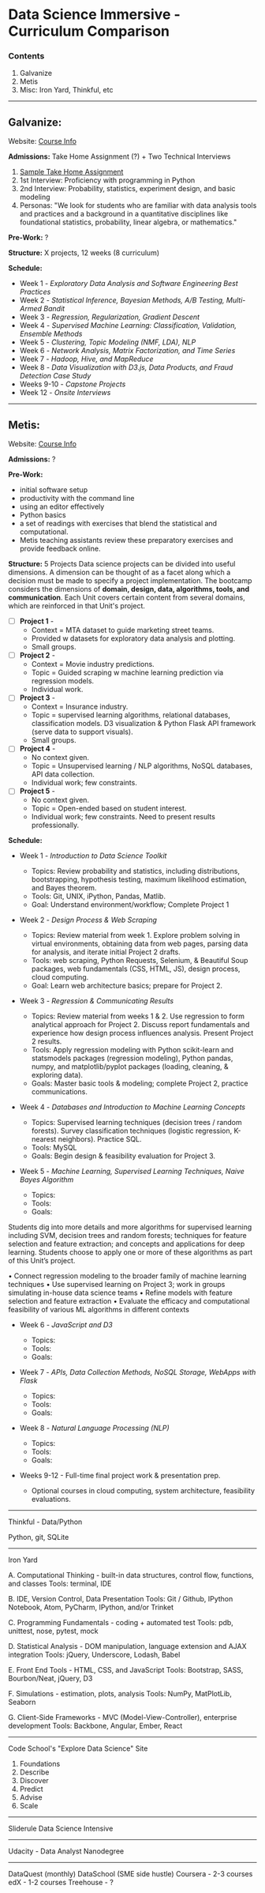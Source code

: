 # Data Science Immersive - Curriculum Comparison

### Contents
1. Galvanize
2. Metis
3. Misc: Iron Yard, Thinkful, etc

---

## Galvanize:
Website: [Course Info](http://www.galvanize.com/courses/data-science-2/#.VoQKGTa9qu4)

**Admissions:** Take Home Assignment (?) + Two Technical Interviews 

1. [Sample Take Home Assignment](https://docs.google.com/document/d/1GI3oVas8yswhqPk_8-VIANHR1uJ6R19HNhl7GiH9vq4/pub)
2. 1st Interview: Proficiency with programming in Python
3. 2nd Interview: Probability, statistics, experiment design, and basic modeling
4. Personas: "We look for students who are familiar with data analysis tools and practices and a background in a quantitative disciplines like foundational statistics, probability, linear algebra, or mathematics."

**Pre-Work:** ?

**Structure:** X projects, 12 weeks (8 curriculum)

**Schedule:**
- Week 1 - *Exploratory Data Analysis and Software Engineering Best Practices*
- Week 2 - *Statistical Inference, Bayesian Methods, A/B Testing, Multi-Armed Bandit*
- Week 3 - *Regression, Regularization, Gradient Descent*
- Week 4 - *Supervised Machine Learning: Classification, Validation, Ensemble Methods*
- Week 5 - *Clustering, Topic Modeling (NMF, LDA), NLP*
- Week 6 - *Network Analysis, Matrix Factorization, and Time Series*
- Week 7 - *Hadoop, Hive, and MapReduce*
- Week 8 - *Data Visualization with D3.js, Data Products, and Fraud Detection Case Study*
- Weeks 9-10 - *Capstone Projects*
- Week 12 - *Onsite Interviews*

___

## Metis:
Website: [Course Info](http://www.thisismetis.com/data-science)

**Admissions:** ?

**Pre-Work:**
- initial software setup
- productivity with the command line
- using an editor effectively
- Python basics
- a set of readings with exercises that blend the statistical and computational. 
- Metis teaching assistants review these preparatory exercises and provide feedback online.

**Structure:** 5 Projects
Data science projects can be divided into useful dimensions. A dimension can be thought of as a facet along which a decision must be made to specify a project implementation. The bootcamp considers the dimensions of **domain, design, data, algorithms, tools, and communication**. Each Unit covers certain content from several domains, which are reinforced in that Unit's project.

- [ ] **Project 1** - 
  - Context = MTA dataset to guide marketing street teams. 
  - Provided w datasets for exploratory data analysis and plotting. 
  - Small groups.
- [ ] **Project 2** - 
  - Context = Movie industry predictions. 
  - Topic = Guided scraping w machine learning prediction via regression models. 
  - Individual work.
- [ ] **Project 3** - 
  - Context = Insurance industry. 
  - Topic = supervised learning algorithms, relational databases, classification models. D3 visualization & Python Flask API framework (serve data to support visuals). 
  - Small groups.
- [ ] **Project 4** - 
  - No context given. 
  - Topic = Unsupervised learning / NLP algorithms, NoSQL databases, API data collection. 
  - Individual work; few constraints.
- [ ] **Project 5** - 
  - No context given. 
  -  Topic = Open-ended based on student interest.
  - Individual work; few constraints. Need to present results professionally.

**Schedule:**
- Week 1 - *Introduction to Data Science Toolkit*
  - Topics: Review probability and statistics, including distributions, bootstrapping, hypothesis testing, maximum likelihood estimation, and Bayes theorem.
  - Tools: Git, UNIX, iPython, Pandas, Matlib. 
  - Goal: Understand environment/workflow; Complete Project 1

- Week 2 - *Design Process & Web Scraping*
  - Topics: Review material from week 1. Explore problem solving in virtual environments, obtaining data from web pages, parsing data for analysis, and iterate initial Project 2 drafts.
  - Tools: web scraping, Python Requests, Selenium, & Beautiful Soup packages, web fundamentals (CSS, HTML, JS), design process, cloud computing.
  - Goal: Learn web architecture basics; prepare for Project 2.

- Week 3 - *Regression & Communicating Results*
  - Topics: Review material from weeks 1 & 2. Use regression to form analytical approach for Project 2. Discuss report fundamentals and experience how design process influences analysis. Present Project 2 results.
  - Tools: Apply regression modeling with Python scikit-learn and statsmodels packages (regression modeling), Python pandas, numpy, and matplotlib/pyplot packages (loading, cleaning, & exploring data).
  - Goals: Master basic tools & modeling; complete Project 2, practice communications.

- Week 4 - *Databases and Introduction to Machine Learning Concepts*
  - Topics: Supervised learning techniques (decision trees / random forests). Survey classification techniques (logistic regression, K-nearest neighbors). Practice SQL. 
  - Tools: MySQL
  - Goals: Begin design & feasibility evaluation for Project 3. 


- Week 5 - *Machine Learning, Supervised Learning Techniques, Naive Bayes Algorithm*
  - Topics:
  - Tools:
  - Goals:
  
Students dig into more details and more algorithms for supervised learning including SVM, decision trees and random forests; techniques for feature selection and feature extraction; and concepts and applications for deep learning. Students choose to apply one or more of these algorithms as part of this Unit’s project.

• Connect regression modeling to the broader family of machine learning techniques
• Use supervised learning on Project 3; work in groups simulating in-house data science teams
• Refine models with feature selection and feature extraction
• Evaluate the efficacy and computational feasibility of various ML algorithms in different contexts

- Week 6 - *JavaScript and D3*
  - Topics:
  - Tools:
  - Goals:

- Week 7 - *APIs, Data Collection Methods, NoSQL Storage, WebApps with Flask*
  - Topics:
  - Tools:
  - Goals:

- Week 8 - *Natural Language Processing (NLP)*
  - Topics:
  - Tools:
  - Goals:

- Weeks 9-12 - Full-time final project work & presentation prep. 
  - Optional courses in cloud computing, system architecture, feasibility evaluations.

--- 

Thinkful - Data/Python

Python, git, SQLite

---

Iron Yard

A. Computational Thinking - built-in data structures, control flow, functions, and classes
Tools: terminal, IDE

B. IDE, Version Control, Data Presentation
Tools: Git / Github, IPython Notebook, Atom, PyCharm, IPython, and/or Trinket

C. Programming Fundamentals - coding + automated test
Tools: pdb, unittest, nose, pytest, mock

D. Statistical Analysis - DOM manipulation, language extension and AJAX integration
Tools: jQuery, Underscore, Lodash, Babel

E. Front End Tools - HTML, CSS, and JavaScript
Tools: Bootstrap, SASS, Bourbon/Neat, jQuery, D3

F. Simulations - estimation, plots, analysis
Tools: NumPy, MatPlotLib, Seaborn

G. Client-Side Frameworks - MVC (Model-View-Controller), enterprise development
Tools: Backbone, Angular, Ember, React

---

Code School's "Explore Data Science" Site

1. Foundations
2. Describe
3. Discover
4. Predict
5. Advise
6. Scale

---

Sliderule Data Science Intensive

--- 

Udacity - Data Analyst Nanodegree

---

DataQuest (monthly)
DataSchool (SME side hustle)
Coursera - 2-3 courses
edX - 1-2 courses
Treehouse - ?
